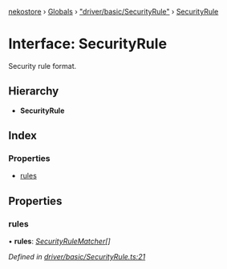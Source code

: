 [nekostore](../README.md) › [Globals](../globals.md) › ["driver/basic/SecurityRule"](../modules/_driver_basic_securityrule_.md) › [SecurityRule](_driver_basic_securityrule_.securityrule.md)

# Interface: SecurityRule

Security rule format.

## Hierarchy

* **SecurityRule**

## Index

### Properties

* [rules](_driver_basic_securityrule_.securityrule.md#rules)

## Properties

###  rules

• **rules**: *[SecurityRuleMatcher](_driver_basic_securityrule_.securityrulematcher.md)[]*

*Defined in [driver/basic/SecurityRule.ts:21](https://github.com/esnya/nekostore/blob/master/src/driver/basic/SecurityRule.ts#L21)*
